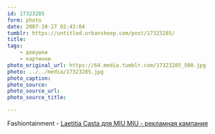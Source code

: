 ```yaml
---
id: 17323285
form: photo
date: 2007-10-27 02:43:04
tumblr: https://untitled.urbansheep.com/post/17323285/
title:
tags:
    - девушки
    - картинки
photo_original_url: https://64.media.tumblr.com/17323285_500.jpg
photo: ../../media/17323285.jpg
photo_caption:
photo_source:
photo_source_url:
photo_source_title:

---
```


<p>Fashiontainment - <a href="http://community.livejournal.com/fashiontainment/1958.html">Laetitia Casta для MIU MIU - рекламная кампания</a></p>
